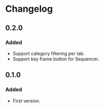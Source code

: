 ﻿# Changelog

## 0.2.0
### Added
- Support category filtering per tab.
- Support key frame button for Sequencer.

## 0.1.0
### Added
- First version.